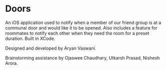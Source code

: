 # Doors

An iOS application used to notify when a member of our friend group is at a communal door and would like it to be opened. Also includes a feature for roommates to notify each other when they need the room for a preset duration. Built in XCode.

Designed and developed by Aryan Vaswani. 

Brainstorming assistance by Ojaswee Chaudhary, Utkarsh Prasad, Nishesh Arora.
